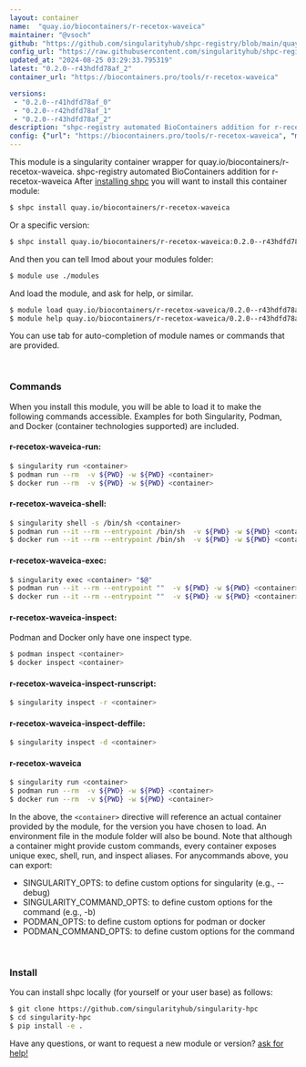 ```yaml
---
layout: container
name:  "quay.io/biocontainers/r-recetox-waveica"
maintainer: "@vsoch"
github: "https://github.com/singularityhub/shpc-registry/blob/main/quay.io/biocontainers/r-recetox-waveica/container.yaml"
config_url: "https://raw.githubusercontent.com/singularityhub/shpc-registry/main/quay.io/biocontainers/r-recetox-waveica/container.yaml"
updated_at: "2024-08-25 03:29:33.795319"
latest: "0.2.0--r43hdfd78af_2"
container_url: "https://biocontainers.pro/tools/r-recetox-waveica"

versions:
 - "0.2.0--r41hdfd78af_0"
 - "0.2.0--r42hdfd78af_1"
 - "0.2.0--r43hdfd78af_2"
description: "shpc-registry automated BioContainers addition for r-recetox-waveica"
config: {"url": "https://biocontainers.pro/tools/r-recetox-waveica", "maintainer": "@vsoch", "description": "shpc-registry automated BioContainers addition for r-recetox-waveica", "latest": {"0.2.0--r43hdfd78af_2": "sha256:2bbda83bd774299b3f9c2c9c9a4b20501215c6d06eceda39117c789c660903fb"}, "tags": {"0.2.0--r41hdfd78af_0": "sha256:da5346275d105b6983eee9d0e0bac791f9f051dfcda1061d246408c59d192b9e", "0.2.0--r42hdfd78af_1": "sha256:da3a15f086c9149feca4ec65d74bebb5530df78605bd8f06a8535a36924c8487", "0.2.0--r43hdfd78af_2": "sha256:2bbda83bd774299b3f9c2c9c9a4b20501215c6d06eceda39117c789c660903fb"}, "docker": "quay.io/biocontainers/r-recetox-waveica"}
---
```


This module is a singularity container wrapper for quay.io/biocontainers/r-recetox-waveica.
shpc-registry automated BioContainers addition for r-recetox-waveica
After [installing shpc](#install) you will want to install this container module:


```bash
$ shpc install quay.io/biocontainers/r-recetox-waveica
```

Or a specific version:

```bash
$ shpc install quay.io/biocontainers/r-recetox-waveica:0.2.0--r43hdfd78af_2
```

And then you can tell lmod about your modules folder:

```bash
$ module use ./modules
```

And load the module, and ask for help, or similar.

```bash
$ module load quay.io/biocontainers/r-recetox-waveica/0.2.0--r43hdfd78af_2
$ module help quay.io/biocontainers/r-recetox-waveica/0.2.0--r43hdfd78af_2
```

You can use tab for auto-completion of module names or commands that are provided.

<br>

### Commands

When you install this module, you will be able to load it to make the following commands accessible.
Examples for both Singularity, Podman, and Docker (container technologies supported) are included.

#### r-recetox-waveica-run:

```bash
$ singularity run <container>
$ podman run --rm  -v ${PWD} -w ${PWD} <container>
$ docker run --rm  -v ${PWD} -w ${PWD} <container>
```

#### r-recetox-waveica-shell:

```bash
$ singularity shell -s /bin/sh <container>
$ podman run --it --rm --entrypoint /bin/sh  -v ${PWD} -w ${PWD} <container>
$ docker run --it --rm --entrypoint /bin/sh  -v ${PWD} -w ${PWD} <container>
```

#### r-recetox-waveica-exec:

```bash
$ singularity exec <container> "$@"
$ podman run --it --rm --entrypoint ""  -v ${PWD} -w ${PWD} <container> "$@"
$ docker run --it --rm --entrypoint ""  -v ${PWD} -w ${PWD} <container> "$@"
```

#### r-recetox-waveica-inspect:

Podman and Docker only have one inspect type.

```bash
$ podman inspect <container>
$ docker inspect <container>
```

#### r-recetox-waveica-inspect-runscript:

```bash
$ singularity inspect -r <container>
```

#### r-recetox-waveica-inspect-deffile:

```bash
$ singularity inspect -d <container>
```



#### r-recetox-waveica

```bash
$ singularity run <container>
$ podman run --rm  -v ${PWD} -w ${PWD} <container>
$ docker run --rm  -v ${PWD} -w ${PWD} <container>
```


In the above, the `<container>` directive will reference an actual container provided
by the module, for the version you have chosen to load. An environment file in the
module folder will also be bound. Note that although a container
might provide custom commands, every container exposes unique exec, shell, run, and
inspect aliases. For anycommands above, you can export:

 - SINGULARITY_OPTS: to define custom options for singularity (e.g., --debug)
 - SINGULARITY_COMMAND_OPTS: to define custom options for the command (e.g., -b)
 - PODMAN_OPTS: to define custom options for podman or docker
 - PODMAN_COMMAND_OPTS: to define custom options for the command

<br>

### Install

You can install shpc locally (for yourself or your user base) as follows:

```bash
$ git clone https://github.com/singularityhub/singularity-hpc
$ cd singularity-hpc
$ pip install -e .
```

Have any questions, or want to request a new module or version? [ask for help!](https://github.com/singularityhub/singularity-hpc/issues)